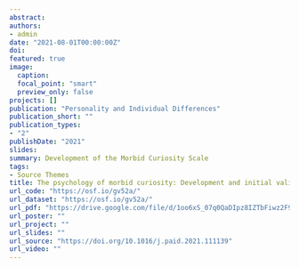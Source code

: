 ```yaml
---
abstract:
authors:
- admin
date: "2021-08-01T00:00:00Z"
doi:
featured: true
image:
  caption:
  focal_point: "smart"
  preview_only: false
projects: []
publication: "Personality and Individual Differences"
publication_short: ""
publication_types:
- "2"
publishDate: "2021"
slides:
summary: Development of the Morbid Curiosity Scale
tags:
- Source Themes
title: The psychology of morbid curiosity: Development and initial validation of the morbid curiosity scale
url_code: "https://osf.io/gv52a/"
url_dataset: "https://osf.io/gv52a/"
url_pdf: "https://drive.google.com/file/d/1oo6xS_07q0QaDIpz8IZTbFiwz2F9n7hF/view?usp=sharing"
url_poster: ""
url_project: ""
url_slides: ""
url_source: "https://doi.org/10.1016/j.paid.2021.111139"
url_video: ""
---
```


